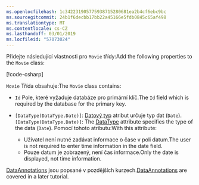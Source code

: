 ```yaml
---
ms.openlocfilehash: 1c342231905775938715280681ea2b4cf6ebc9bc
ms.sourcegitcommit: 24b1f6decbb17bb22a45166e5fdb0845c65af498
ms.translationtype: MT
ms.contentlocale: cs-CZ
ms.lasthandoff: 03/01/2019
ms.locfileid: "57073024"
---
```

<span data-ttu-id="fb337-101">Přidejte následující vlastnosti pro `Movie` třídy:</span><span class="sxs-lookup"><span data-stu-id="fb337-101">Add the following properties to the `Movie` class:</span></span>

[!code-csharp[](~/tutorials/first-mvc-app/start-mvc/sample/MvcMovie22/Models/Movie.cs?name=snippet1)]

<span data-ttu-id="fb337-102">`Movie` Třída obsahuje:</span><span class="sxs-lookup"><span data-stu-id="fb337-102">The `Movie` class contains:</span></span>

* <span data-ttu-id="fb337-103">`Id` Pole, které vyžaduje databáze pro primární klíč.</span><span class="sxs-lookup"><span data-stu-id="fb337-103">The `Id` field which is required by the database for the primary key.</span></span>
* <span data-ttu-id="fb337-104">`[DataType(DataType.Date)]`:  [Datový typ](/dotnet/api/microsoft.aspnetcore.mvc.dataannotations.internal.datatypeattributeadapter) atribut určuje typ dat (`Date`).</span><span class="sxs-lookup"><span data-stu-id="fb337-104">`[DataType(DataType.Date)]`:  The [DataType](/dotnet/api/microsoft.aspnetcore.mvc.dataannotations.internal.datatypeattributeadapter) attribute specifies the type of the data (`Date`).</span></span> <span data-ttu-id="fb337-105">Pomocí tohoto atributu:</span><span class="sxs-lookup"><span data-stu-id="fb337-105">With this attribute:</span></span>

  * <span data-ttu-id="fb337-106">Uživatel není nutné zadávat informace o čase v poli datum.</span><span class="sxs-lookup"><span data-stu-id="fb337-106">The user is not required to enter time information in the date field.</span></span>
  * <span data-ttu-id="fb337-107">Pouze datum je zobrazený, není čas informace.</span><span class="sxs-lookup"><span data-stu-id="fb337-107">Only the date is displayed, not time information.</span></span>

<span data-ttu-id="fb337-108">[DataAnnotations](/dotnet/api/system.componentmodel.dataannotations) jsou popsané v pozdějších kurzech.</span><span class="sxs-lookup"><span data-stu-id="fb337-108">[DataAnnotations](/dotnet/api/system.componentmodel.dataannotations) are covered in a later tutorial.</span></span>